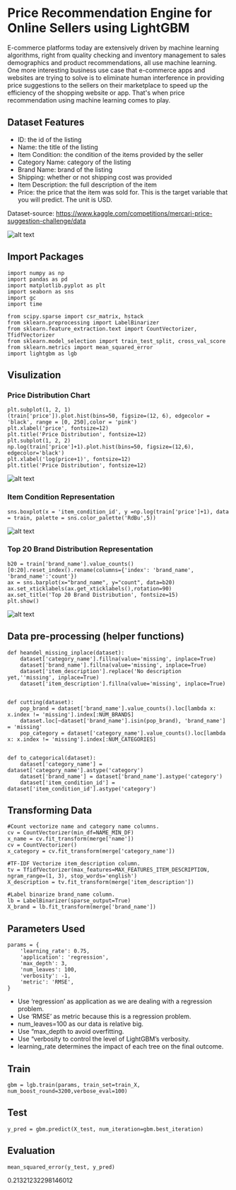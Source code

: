 # Price Recommendation Engine for Online Sellers using LightGBM

E-commerce platforms today are extensively driven by machine learning algorithms, right from quality checking and inventory management to sales demographics and product recommendations, all use machine learning. One more interesting business use case that e-commerce apps and websites are trying to solve is to eliminate human interference in providing price suggestions to the sellers on their marketplace to speed up the efficiency of the shopping website or app. That's when price recommendation using machine learning comes to play.

## Dataset Features

* ID: the id of the listing
* Name: the title of the listing
* Item Condition: the condition of the items provided by the seller
* Category Name: category of the listing
* Brand Name: brand of the listing
* Shipping: whether or not shipping cost was provided
* Item Description: the full description of the item
* Price: the price that the item was sold for. This is the target variable that you will predict. The unit is USD.

Dataset-source: https://www.kaggle.com/competitions/mercari-price-suggestion-challenge/data

![alt text](https://github.com/utkarshh27/Price-Recommendation-for-Online-Sellers/blob/01f1efda01281a9f15e19c82590fbc32c3db37c4/head1.gif?raw=true)
## Import Packages

```
import numpy as np
import pandas as pd
import matplotlib.pyplot as plt
import seaborn as sns
import gc
import time
```
```
from scipy.sparse import csr_matrix, hstack
from sklearn.preprocessing import LabelBinarizer
from sklearn.feature_extraction.text import CountVectorizer, TfidfVectorizer
from sklearn.model_selection import train_test_split, cross_val_score
from sklearn.metrics import mean_squared_error
import lightgbm as lgb
```
## Visulization
### Price Distribution Chart
```
plt.subplot(1, 2, 1)
(train['price']).plot.hist(bins=50, figsize=(12, 6), edgecolor = 'black', range = [0, 250],color = 'pink')
plt.xlabel('price', fontsize=12)
plt.title('Price Distribution', fontsize=12)
plt.subplot(1, 2, 2)
np.log(train['price']+1).plot.hist(bins=50, figsize=(12,6), edgecolor='black')
plt.xlabel('log(price+1)', fontsize=12)
plt.title('Price Distribution', fontsize=12)
```
![alt text](https://github.com/utkarshh27/Price-Recommendation-for-Online-Sellers/blob/52a7e874abf2e0d19f339dda9a5b84d9295cc714/price_img_dist.png?raw=true)


### Item Condition Representation
```
sns.boxplot(x = 'item_condition_id', y =np.log(train['price']+1), data = train, palette = sns.color_palette('RdBu',5))
```
![alt text](https://github.com/utkarshh27/Price-Recommendation-for-Online-Sellers/blob/89205c47be4c5a09ca383477f04765b6b56cca4c/chart2.png?raw=true)

### Top 20 Brand Distribution Representation
```
b20 = train['brand_name'].value_counts()[0:20].reset_index().rename(columns={'index': 'brand_name', 'brand_name':'count'})
ax = sns.barplot(x="brand_name", y="count", data=b20)
ax.set_xticklabels(ax.get_xticklabels(),rotation=90)
ax.set_title('Top 20 Brand Distribution', fontsize=15)
plt.show()
```
![alt text](https://github.com/utkarshh27/Price-Recommendation-for-Online-Sellers/blob/dd22de77b1a0e17bbeffdf4a05dcce2df5e58d25/chart3.png?raw=true)


## Data pre-processing (helper functions)

```
def heandel_missing_inplace(dataset):
    dataset['category_name'].fillna(value='missing', inplace=True)
    dataset['brand_name'].fillna(value='missing', inplace=True)
    dataset['item_description'].replace('No description yet,''missing', inplace=True)
    dataset['item_description'].fillna(value='missing', inplace=True)
    
    
def cutting(dataset):
    pop_brand = dataset['brand_name'].value_counts().loc[lambda x: x.index != 'missing'].index[:NUM_BRANDS]
    dataset.loc[~dataset['brand_name'].isin(pop_brand), 'brand_name'] = 'missing'
    pop_category = dataset['category_name'].value_counts().loc[lambda x: x.index != 'missing'].index[:NUM_CATEGORIES]

    
def to_categorical(dataset):
    dataset['category_name'] = dataset['category_name'].astype('category')
    dataset['brand_name'] = dataset['brand_name'].astype('category')
    dataset['item_condition_id'] = dataset['item_condition_id'].astype('category')
```
## Transforming Data
```
#Count vectorize name and category name columns.
cv = CountVectorizer(min_df=NAME_MIN_DF)   
x_name = cv.fit_transform(merge['name'])     
cv = CountVectorizer()
x_category = cv.fit_transform(merge['category_name'])
```
```
#TF-IDF Vectorize item_description column.
tv = TfidfVectorizer(max_features=MAX_FEATURES_ITEM_DESCRIPTION, ngram_range=(1, 3), stop_words='english')
X_description = tv.fit_transform(merge['item_description'])
```
```
#Label binarize brand_name column.
lb = LabelBinarizer(sparse_output=True)
X_brand = lb.fit_transform(merge['brand_name'])
```
## Parameters Used
```
params = {
    'learning_rate': 0.75,
    'application': 'regression',
    'max_depth': 3,
    'num_leaves': 100,
    'verbosity': -1,
    'metric': 'RMSE',
}
```
* Use ‘regression’ as application as we are dealing with a regression problem.
* Use ‘RMSE’ as metric because this is a regression problem.
* num_leaves=100 as our data is relative big.
* Use “max_depth to avoid overfitting.
* Use “verbosity to control the level of LightGBM’s verbosity.
* learning_rate determines the impact of each tree on the final outcome.
## Train

```
gbm = lgb.train(params, train_set=train_X, num_boost_round=3200,verbose_eval=100)
```
## Test
```
y_pred = gbm.predict(X_test, num_iteration=gbm.best_iteration)
```
## Evaluation
```
mean_squared_error(y_test, y_pred)
```
0.21321232298146012
